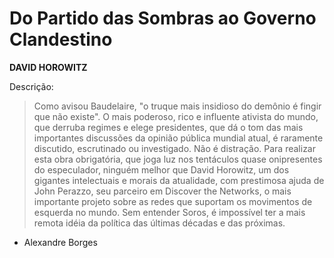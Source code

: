# Do Partido das Sombras ao Governo Clandestino

**DAVID HOROWITZ**

Descrição:

> Como avisou Baudelaire, "o truque mais insidioso do demônio é fingir que não existe". O mais poderoso, rico e influente ativista do mundo, que derruba regimes e elege presidentes, que dá o tom das mais importantes discussões da opinião pública mundial atual, é raramente discutido, escrutinado ou investigado. Não é distração. Para realizar esta obra obrigatória, que joga luz nos tentáculos quase onipresentes do especulador, ninguém melhor que David Horowitz, um dos gigantes intelectuais e morais da atualidade, com prestimosa ajuda de John Perazzo, seu parceiro em Discover the Networks, o mais importante projeto sobre as redes que suportam os movimentos de esquerda no mundo. Sem entender Soros, é impossível ter a mais remota idéia da política das últimas décadas e das próximas.
 
- Alexandre Borges